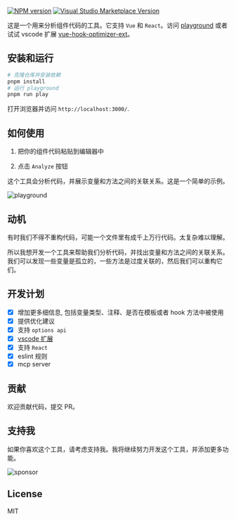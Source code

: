 [![NPM version](https://img.shields.io/npm/v/vue-hook-optimizer?color=a1b858&label=)](https://www.npmjs.com/package/vue-hook-optimizer)
<a href="https://marketplace.visualstudio.com/items?itemName=zcf0508.vue-hook-optimizer-ext" target="__blank"><img src="https://img.shields.io/visual-studio-marketplace/v/zcf0508.vue-hook-optimizer-ext.svg?color=eee&amp;label=VS%20Code%20Marketplace&logo=visual-studio-code" alt="Visual Studio Marketplace Version" /></a>

这是一个用来分析组件代码的工具。它支持 `Vue` 和 `React`。访问 [playground](vue-hook-optimizer.vercel.app/) 或者试试 vscode 扩展 [vue-hook-optimizer-ext](https://marketplace.visualstudio.com/items?itemName=zcf0508.vue-hook-optimizer-ext)。

## 安装和运行

```bash
# 克隆仓库并安装依赖
pnpm install
# 运行 playground
pnpm run play
```

打开浏览器并访问 `http://localhost:3000/`.

## 如何使用

1. 把你的组件代码粘贴到编辑器中

2. 点击 `Analyze` 按钮

这个工具会分析代码，并展示变量和方法之间的关联关系。这是一个简单的示例。

![playground](./images/playground1.png)

## 动机

有时我们不得不重构代码，可能一个文件里有成千上万行代码。太复杂难以理解。

所以我想开发一个工具来帮助我们分析代码，并找出变量和方法之间的关联关系。我们可以发现一些变量是孤立的，一些方法是过度关联的，然后我们可以重构它们。

## 开发计划

- [x] 增加更多细信息, 包括变量类型、注释、是否在模板或者 hook 方法中被使用
- [x] 提供优化建议
- [x] 支持 `options api`
- [x] [vscode 扩展](./packages/vscode)
- [x] 支持 `React`
- [x] eslint 规则
- [x] mcp server

## 贡献

欢迎贡献代码，提交 PR。

## 支持我

如果你喜欢这个工具，请考虑支持我。我将继续努力开发这个工具，并添加更多功能。

![sponsor](./images/sponsor.png)

## License

MIT
